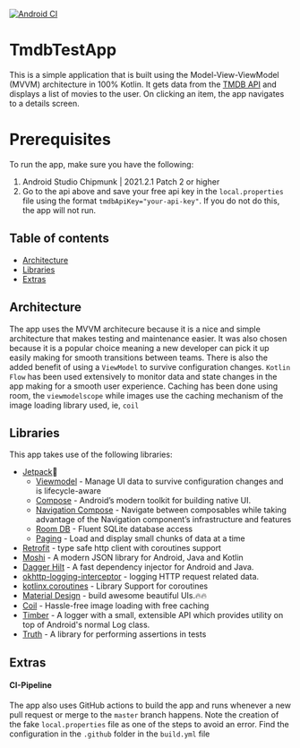 [![Android CI](https://github.com/Fbada006/TmdbTestApp/actions/workflows/build.yml/badge.svg?branch=master)](https://github.com/Fbada006/TmdbTestApp/actions/workflows/build.yml)

# TmdbTestApp

This is a simple application that is built using the Model-View-ViewModel (MVVM) architecture in 100% Kotlin. It gets
data from the [TMDB API](https://www.themoviedb.org/documentation/api) and displays a list
of movies to the user. On clicking an item, the app navigates to a details screen.

# Prerequisites

To run the app, make sure you have the following:

1. Android Studio Chipmunk | 2021.2.1 Patch 2 or higher
2. Go to the api above and save your free api key in the `local.properties` file using the
   format `tmdbApiKey="your-api-key"`. If you do not do this, the app will not run.

## Table of contents

- [Architecture](#architecture)
- [Libraries](#libraries)
- [Extras](#extras)

## Architecture

The app uses the MVVM architecure because it is a nice and simple architecture that makes testing and maintenance
easier.
It was also chosen because it is a popular choice meaning a new developer can pick it up easily making for smooth
transitions between teams. There is also the added
benefit of using a `ViewModel` to survive configuration changes. `Kotlin Flow` has been used extensively to monitor data
and state changes in the app making for a smooth user experience. Caching has been done using room, the `viewmodelscope`
while images use the caching
mechanism of the image loading library used, ie, `coil`

## Libraries

This app takes use of the following libraries:

- [Jetpack](https://developer.android.com/jetpack)🚀
    - [Viewmodel](https://developer.android.com/topic/libraries/architecture/viewmodel) - Manage UI data to survive
      configuration changes and is lifecycle-aware
    - [Compose](https://developer.android.com/jetpack/compose) - Android’s modern toolkit for building native UI.
    - [Navigation Compose](https://developer.android.com/jetpack/compose/navigation) - Navigate between composables
      while taking advantage of the Navigation component’s infrastructure and features
    - [Room DB](https://developer.android.com/topic/libraries/architecture/room) - Fluent SQLite database access
    - [Paging](https://developer.android.com/topic/libraries/architecture/paging/v3-overview) - Load and display small
      chunks of
      data at a time
- [Retrofit](https://square.github.io/retrofit/) - type safe http client with coroutines support
- [Moshi](https://github.com/square/moshi) - A modern JSON library for Android, Java and Kotlin
- [Dagger Hilt](https://dagger.dev/hilt/) - A fast dependency injector for Android and Java.
- [okhttp-logging-interceptor](https://github.com/square/okhttp/blob/master/okhttp-logging-interceptor/README.md) -
  logging HTTP request related data.
- [kotlinx.coroutines](https://github.com/Kotlin/kotlinx.coroutines) - Library Support for coroutines
- [Material Design](https://material.io/develop/android/docs/getting-started/) - build awesome beautiful UIs.🔥🔥
- [Coil](https://coil-kt.github.io/coil/compose/) - Hassle-free image loading with free caching
- [Timber](https://github.com/JakeWharton/timber) - A logger with a small, extensible API which provides utility on top
  of Android's normal Log class.
- [Truth](https://truth.dev/) - A library for performing assertions in tests

## Extras

#### CI-Pipeline

The app also uses GitHub actions to build the app and runs whenever a new pull request or merge to the `master` branch happens.
Note the creation of the fake `local.properties` file as one of the steps to avoid an error. Find the configuration in the `.github` folder in the `build.yml` file